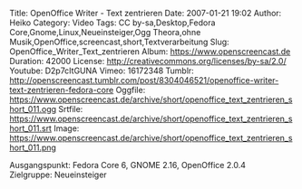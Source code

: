 Title: OpenOffice Writer - Text zentrieren
Date: 2007-01-21 19:02
Author: Heiko
Category: Video
Tags: CC by-sa,Desktop,Fedora Core,Gnome,Linux,Neueinsteiger,Ogg Theora,ohne Musik,OpenOffice,screencast,short,Textverarbeitung
Slug: OpenOffice_Writer_Text_zentrieren
Album: https://www.openscreencast.de
Duration: 42000
License: http://creativecommons.org/licenses/by-sa/2.0/
Youtube: D2p7cItGUNA
Vimeo: 16172348
Tumblr: http://openscreencast.tumblr.com/post/8304046521/openoffice-writer-text-zentrieren-fedora-core
Oggfile: https://www.openscreencast.de/archive/short/openoffice_text_zentrieren_short_011.ogg
Srtfile: https://www.openscreencast.de/archive/short/openoffice_text_zentrieren_short_011.srt
Image: https://www.openscreencast.de/archive/short/openoffice_text_zentrieren_short_011.png

Ausgangspunkt: Fedora Core 6, GNOME 2.16, OpenOffice 2.0.4  
Zielgruppe: Neueinsteiger  

